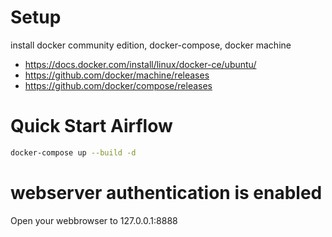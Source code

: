 # Setup

install docker community edition, docker-compose, docker machine

* https://docs.docker.com/install/linux/docker-ce/ubuntu/
* https://github.com/docker/machine/releases
* https://github.com/docker/compose/releases



# Quick Start Airflow

```bash
docker-compose up --build -d
```

# webserver authentication is enabled
Open your webbrowser to 127.0.0.1:8888

